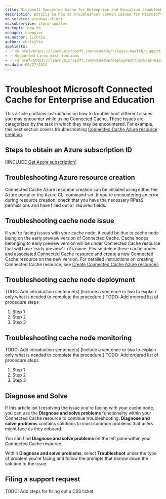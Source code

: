 ```yaml
---
title: Microsoft Connected Cache for Enterprise and Education troubleshooting
description: Details on how to troubleshoot common issues for Microsoft Connected Cache for Enterprise.
ms.service: windows-client
ms.subservice: itpro-updates
ms.topic: how-to
manager: naengler
ms.author: lichris
author: chrisjlin
appliesto: 
- ✅ <a href=https://learn.microsoft.com/windows/release-health/supported-versions-windows-client target=_blank>Windows 11</a>
- ✅ Supported Linux distributions
- ✅ <a href=https://learn.microsoft.com/windows/deployment/do/waas-microsoft-connected-cache target=_blank>Microsoft Connected Cache for Enterprise</a>	
ms.date: 09/27/2024
---
```



# Troubleshoot Microsoft Connected Cache for Enterprise and Education

This article contains instructions on how to troubleshoot different issues you may encounter while using Connected Cache. These issues are categorized by the task in which they may be encountered. For example, this next section covers troubleshooting [Connected Cache Azure resource creation](mcc-ent-create-resource-and-cache.md).

## Steps to obtain an Azure subscription ID

<!--Using include file, get-azure-subscription.md, do/mcc-isp.md for shared content-->
[!INCLUDE [Get Azure subscription](includes/get-azure-subscription.md)]

## Troubleshooting Azure resource creation

Connected Cache Azure resource creation can be initiated using either the Azure portal or the Azure CLI command set. If you're encountering an error during resource creation, check that you have the necessary RPaaS permissions and have filled out all required fields.

## Troubleshooting cache node issue

If you're facing issues with your cache node, it could be due to cache node being on the early preview version of Connected Cache. Cache nodes belonging to early preview version will be under Connected Cache resource that will have 'early preview' in its name. Please delete these cache nodes and associated Connected Cache resource and create a new Connected Cache resource on the new version.
For detailed instructions on creating Connected Cache resource, see [Create Connected Cache Azure resources](mcc-ent-create-resource-and-cache.md)

## Troubleshooting cache node deployment

TODO: Add introduction sentence(s)
[Include a sentence or two to explain only what is needed to complete the procedure.]
TODO: Add ordered list of procedure steps

1. Step 1
1. Step 2
1. Step 3

## Troubleshooting cache node monitoring

TODO: Add introduction sentence(s)
[Include a sentence or two to explain only what is needed to complete the procedure.]
TODO: Add ordered list of procedure steps

1. Step 1
1. Step 2
1. Step 3

<!-- 5. Next step/Related content------------------------------------------------------------------------

Optional: You have two options for manually curated links in this pattern: Next step and Related content. You don't have to use either, but don't use both.
  - For Next step, provide one link to the next step in a sequence. Use the blue box format
  - For Related content provide 1-3 links. Include some context so the customer can determine why they would click the link. Add a context sentence for the following links.

-->

## Diagnose and Solve

If this article isn't resolving the issue you're facing with your cache node, you can use the **Diagnose and solve problems** functionality within your Connected Cache resource to continue troubleshooting. **Diagnose and solve problems** contains solutions to most common problems that users might face as they onboard.

You can find **Diagnose and solve problems** on the left pane within your Connected Cache resource.

Within **Diagnose and solve problems**, select **Troubleshoot** under the type of problem you're facing and follow the prompts that narrow down the solution to the issue.

## Filing a support request

TODO: Add steps for filling out a CSS ticket.
